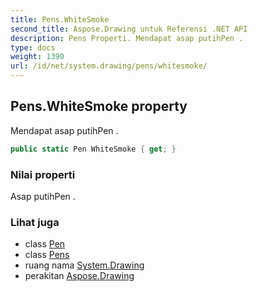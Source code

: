 ```yaml
---
title: Pens.WhiteSmoke
second_title: Aspose.Drawing untuk Referensi .NET API
description: Pens Properti. Mendapat asap putihPen .
type: docs
weight: 1390
url: /id/net/system.drawing/pens/whitesmoke/
---
```

## Pens.WhiteSmoke property

Mendapat asap putihPen .

```csharp
public static Pen WhiteSmoke { get; }
```

### Nilai properti

Asap putihPen .

### Lihat juga

* class [Pen](../../pen/)
* class [Pens](../)
* ruang nama [System.Drawing](../../pens/)
* perakitan [Aspose.Drawing](../../../)



